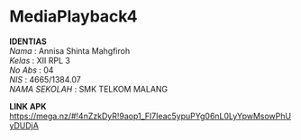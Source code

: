 # MediaPlayback4

**IDENTIAS** <br>
 *Nama*          : Annisa Shinta Mahgfiroh <br>
 *Kelas*         : XII RPL 3 <br>
 *No Abs*        : 04 <br>
 *NIS*           : 4665/1384.07 <br>
 *NAMA SEKOLAH*  : SMK TELKOM MALANG <br>
 
 **LINK APK** <br>
 https://mega.nz/#!4nZzkDyR!9aop1_Fl7Ieac5ypuPYg06nL0LyYpwMsowPhUyDUDjA
